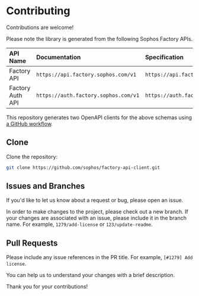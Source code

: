 # Contributing

Contributions are welcome!

Please note the library is generated from the following Sophos Factory APIs.

| API Name         | Documentation                        | Specification                             | Schema File                              |
| :--------------- | :----------------------------------  | :---------------------------------------  | :-------------------------------         |
| Factory API      | `https://api.factory.sophos.com/v1`  | `https://api.factory.sophos.com/v1/spec`  | [`spec/api.json`](spec/api.json)         |
| Factory Auth API | `https://auth.factory.sophos.com/v1` | `https://auth.factory.sophos.com/v1/spec` | [`spec/authApi.json`](spec/authApi.json) |

This repository generates two OpenAPI clients for the above schemas using [a GitHub workflow](.github/workflows/gen.yml).

## Clone

Clone the repository:

```sh
git clone https://github.com/sophos/factory-api-client.git
```

## Issues and Branches

If you'd like to let us know about a request or bug, please open an issue.

In order to make changes to the project, please check out a new branch. If your changes are associated with an issue, please include it in the branch name. For example, 
`1279/add-license`
or
`123/update-readme`.

## Pull Requests

Please include any issue references in the PR title. For example,
`[#1279] Add license`.

You can help us to understand your changes with a brief description.

Thank you for your contributions!
